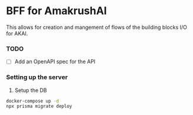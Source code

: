 # BFF for AmakrushAI

This allows for creation and mangement of flows of the building blocks I/O for AKAI.

### TODO

- [ ] Add an OpenAPI spec for the API

### Setting up the server

1. Setup the DB

```sh
docker-compose up -d
npx prisma migrate deploy
```
